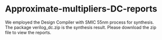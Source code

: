 # Approximate-multipliers-DC-reports
We employed the Design Compiler with SMIC 55nm process for synthesis. The package verilog_dc.zip is the synthesis result.
Please download the zip file to view the reports.
